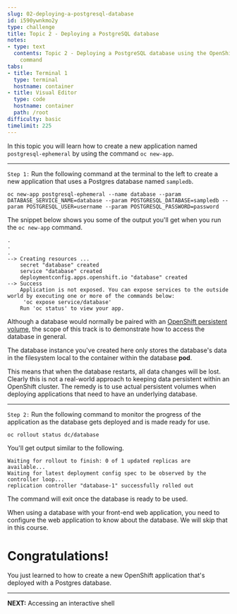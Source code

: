```yaml
---
slug: 02-deploying-a-postgresql-database
id: i590ywnkmo2y
type: challenge
title: Topic 2 - Deploying a PostgreSQL database
notes:
- type: text
  contents: Topic 2 - Deploying a PostgreSQL database using the OpenShift `oc new-app`
    command
tabs:
- title: Terminal 1
  type: terminal
  hostname: container
- title: Visual Editor
  type: code
  hostname: container
  path: /root
difficulty: basic
timelimit: 225
---
```


In this topic you will learn how to create a new application named `postgresql-ephemeral` by using the command `oc new-app`.

----

`Step 1:` Run the following command at the terminal to the left to create a new application that uses a Postgres database named `sampledb`.

```
oc new-app postgresql-ephemeral --name database --param DATABASE_SERVICE_NAME=database --param POSTGRESQL_DATABASE=sampledb --param POSTGRESQL_USER=username --param POSTGRESQL_PASSWORD=password
```

The snippet below shows you some of the output you'll get when you run the `oc new-app` command.

```
.
.
.
--> Creating resources ...
    secret "database" created
    service "database" created
    deploymentconfig.apps.openshift.io "database" created
--> Success
    Application is not exposed. You can expose services to the outside world by executing one or more of the commands below:
     'oc expose service/database'
    Run 'oc status' to view your app.
```

Although a database would normally be paired with an [OpenShift persistent volume](https://docs.openshift.com/container-platform/3.11/dev_guide/persistent_volumes.html), the scope of this track is to demonstrate how to access the database in general.

The database instance you've created here only stores the database's data in the filesystem local to the container within the database **pod**.

This means that when the database restarts, all data changes will be lost. Clearly this is not a real-world approach to keeping data persistent within an OpenShift cluster. The remedy is to use actual persistent volumes when deploying applications that need to have an underlying database.

----

`Step 2:` Run the following command to monitor the progress of the application as the database gets deployed and is made ready for use.

```
oc rollout status dc/database
```

You'll get output similar to the following.

```
Waiting for rollout to finish: 0 of 1 updated replicas are available...
Waiting for latest deployment config spec to be observed by the controller loop...
replication controller "database-1" successfully rolled out
```

The command will exit once the database is ready to be used.

When using a database with your front-end web application, you need to configure the web application to know about the database. We will skip that in this course.

# Congratulations!

You just learned to how to create a new OpenShift application that's deployed with a Postgres database.

----

**NEXT:** Accessing an interactive shell